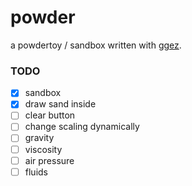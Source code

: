 # powder

a powdertoy / sandbox written with [ggez](https://ggez.rs/).

### TODO

- [x] sandbox
- [x] draw sand inside
- [ ] clear button
- [ ] change scaling dynamically
- [ ] gravity
- [ ] viscosity
- [ ] air pressure
- [ ] fluids

